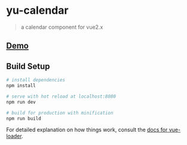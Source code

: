 # yu-calendar

> a calendar component for vue2.x

## [Demo](https://chaoyuleo.github.io/yu-calendar)

## Build Setup

``` bash
# install dependencies
npm install

# serve with hot reload at localhost:8080
npm run dev

# build for production with minification
npm run build
```

For detailed explanation on how things work, consult the [docs for vue-loader](http://vuejs.github.io/vue-loader).
